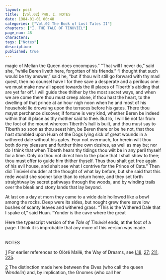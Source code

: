 ```yaml
---
layout: post
title: 【Vol.02】P48. I. NOTES
date: 1984-01-01 00:48
categories: ["Vol.02 The Book of Lost Tales II"]
chapters: ["I. THE TALE OF TINÚVIEL"]
page_num: 48
characters: 
tags: ["Notes"]
description: 
published: true
---
```


<p style="text-indent: 0;">
magic of Melian the Queen does encompass.” “That will I never do,” said she, “while Beren liveth here, forgotten of his friends.” “I thought that such would be thy answer,” said he, “but if thou wilt still go forward with thy mad quest, then no counsel have I for thee save a desperate and a perilous one: we must make now all speed towards the ill places of Tiberth's abiding that are yet far off. I will guide thee thither by the most secret ways, and when we are come there thou must creep alone, if thou hast the heart, to the dwelling of that prince at an hour nigh noon when he and most of his household lie drowsing upon the terraces before his gates. There thou mayst perchance discover, if fortune is very kind, whether Beren be indeed within that ill place as thy mother said to thee. But lo, I will lie not far from the foot of the mount whereon Tiberth's hall is built, and thou must say to Tiberth so soon as thou seest him, be Beren there or be he not, that thou hast stumbled upon Huan of the Dogs lying sick of great wounds in a withered dale without his gates. Fear not overmuch, for herein wilt thou both do my pleasure and further thine own desires, as well as may be; nor do I think that when Tiberth hears thy tidings thou wilt be in any peril thyself for a time. Only do thou not direct him to the place that I shall show to thee; thou must offer to guide him thither thyself. Thus thou shalt get free again of his evil house, and shalt see what I contrive for the Prince of Cats.” Then did Tinúviel shudder at the thought of what lay before, but she said that this rede would she sooner take than to return home, and they set forth straightway by secret pathways through the woods, and by winding trails over the bleak and stony lands that lay beyond.
</p>

At last on a day at morn they came to a wide dale hollowed like a bowl among the rocks. Deep were its sides, but nought grew there save low bushes of scanty leaves and withered grass. “This is the Withered Dale that I spake of,” said Huan. “Yonder is the cave where the great

Here the typescript version of the <I>Tale of Tinúviel</I> ends, at the foot of a page. I think it is improbable that any more of this version was made.

<BR>
NOTES

[1]({{site.baseurl}}/vol02-p8) For earlier references to Olórë Mallë, the Way of Dreams, see [I.18]({{site.baseurl}}/vol01-p18), [27]({{site.baseurl}}/vol01-p27); [211]({{site.baseurl}}/vol02-p211), [225]({{site.baseurl}}/vol02-p225).

[2]({{site.baseurl}}/vol02-p8) The distinction made here between the Elves (who call the queen <I>Wendelin</I>) and, by implication, the Gnomes (who call her

